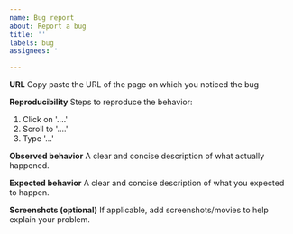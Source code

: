 ```yaml
---
name: Bug report
about: Report a bug
title: ''
labels: bug
assignees: ''

---
```


**URL**
Copy paste the URL of the page on which you noticed the bug

**Reproducibility**
Steps to reproduce the behavior:
1. Click on '....'
2. Scroll to '....'
3. Type '...'

**Observed behavior**
A clear and concise description of what actually happened.

**Expected behavior**
A clear and concise description of what you expected to happen.

**Screenshots (optional)**
If applicable, add screenshots/movies to help explain your problem.
